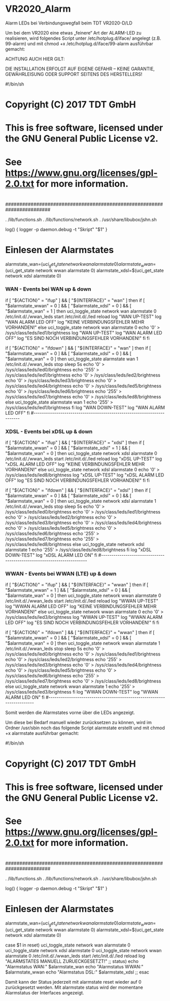 # VR2020_Alarm
Alarm LEDs bei Verbindungswegfall beim TDT VR2020-D/LD

Um bei dem VR2020 eine etwas „feinere“ Art der ALARM-LED
zu realisieren, wird folgendes Script unter /etc/hotplug.d/iface/
angelegt (z.B. 99-alarm) und mit chmod +x /etc/hotplug.d/iface/99-alarm
ausführbar gemacht:

ACHTUNG AUCH HIER GILT:

DIE INSTALLATION ERFOLGT AUF EIGENE GEFAHR –
KEINE GARANTIE, GEWÄHRLEISUNG ODER SUPPORT SEITENS DES HERSTELLERS!


#!/bin/sh
#
# Copyright (C) 2017 TDT GmbH
#
# This is free software, licensed under the GNU General Public License v2.
# See https://www.gnu.org/licenses/gpl-2.0.txt for more information.
#
########################################################################

. /lib/functions.sh
. /lib/functions/network.sh
. /usr/share/libubox/jshn.sh

log() {
logger -p daemon.debug -t "Skript" "$1"
}

# Einlesen der Alarmstates
alarmstate_wan=$(uci_get_state network wan alarmstate 0)
alarmstate_wwan=$(uci_get_state network wwan alarmstate 0)
alarmstate_xdsl=$(uci_get_state network xdsl alarmstate 0)


### WAN - Events bei WAN up & down ####################################
if [ "${ACTION}" = "ifup" ] && [ "${INTERFACE}" = "wan" ]
then
 if [ "$alarmstate_wwan" = 0 ] && [ "$alarmstate_xdsl" = 0 ] && [ "$alarmstate_wan" = 1 ]
 then
 uci_toggle_state network wan alarmstate 0
 /etc/init.d/./wwan_leds start
 /etc/init.d/./led reload
 log "WAN UP-TEST"
 log "WAN ALARM LED OFF"
 log "KEINE VERBINDUNGSFEHLER MEHR VORHANDEN!"
 else
 uci_toggle_state network wan alarmstate 0
 echo '0' > /sys/class/leds/led1/brightness
 log "WAN UP-TEST"
 log "WAN ALARM LED OFF"
 log "ES SIND NOCH VERBINDUNGSFEHLER VORHANDEN!"
 fi
fi


if [ "${ACTION}" = "ifdown" ] && [ "${INTERFACE}" = "wan" ]
then
 if [ "$alarmstate_wwan" = 0 ] && [ "$alarmstate_xdsl" = 0 ] && [ "$alarmstate_wan" = 0 ]
 then
 uci_toggle_state alarmstate wan 1
 /etc/init.d/./wwan_leds stop
 sleep 5s
 echo '0' > /sys/class/leds/led0/brightness
 echo '255' > /sys/class/leds/led1/brightness
 echo '0' > /sys/class/leds/led2/brightness
 echo '0' > /sys/class/leds/led3/brightness
 echo '0' > /sys/class/leds/led4/brightness
 echo '0' > /sys/class/leds/led5/brightness
 echo '0' > /sys/class/leds/led6/brightness
 echo '255' > /sys/class/leds/led7/brightness
 echo '0' > /sys/class/leds/led8/brightness
 else
 uci_toggle_state alarmstate wan 1
 echo '255' > /sys/class/leds/led1/brightness
 fi
 log "WAN DOWN-TEST"
 log "WAN ALARM LED OFF"
fi
#-----------------------------------------------------------------------

### XDSL - Events bei xDSL up & down ####################################
if [ "${ACTION}" = "ifup" ] && [ "${INTERFACE}" = "xdsl" ]
then
 if [ "$alarmstate_wwan" = 0 ] && [ "$alarmstate_xdsl" = 1 ] && [ "$alarmstate_wan" = 0 ]
 then
 uci_toggle_state network xdsl alarmstate 0
 /etc/init.d/./wwan_leds start
 /etc/init.d/./led reload
 log "xDSL UP-TEST"
 log "xDSL ALARM LED OFF"
 log "KEINE VERBINDUNGSFEHLER MEHR VORHANDEN!"
 else
 uci_toggle_state network xdsl alarmstate 0
 echo '0' > /sys/class/leds/led8/brightness
 log "xDSL UP-TEST"
 log "xDSL ALARM LED OFF"
 log "ES SIND NOCH VERBINDUNGSFEHLER VORHANDEN!"
 fi
fi


if [ "${ACTION}" = "ifdown" ] && [ "${INTERFACE}" = "xdsl" ]
then
 if [ "$alarmstate_wwan" = 0 ] && [ "$alarmstate_xdsl" = 0 ] && [ "$alarmstate_wan" = 0 ]
 then
 uci_toggle_state network xdsl alarmstate 1
 /etc/init.d/./wwan_leds stop
 sleep 5s
 echo '0' > /sys/class/leds/led0/brightness
 echo '0' > /sys/class/leds/led1/brightness
 echo '0' > /sys/class/leds/led2/brightness
 echo '0' > /sys/class/leds/led3/brightness
 echo '0' > /sys/class/leds/led4/brightness
 echo '0' > /sys/class/leds/led5/brightness
 echo '0' > /sys/class/leds/led6/brightness
 echo '255' > /sys/class/leds/led7/brightness
 echo '255' > /sys/class/leds/led8/brightness
 else
 uci_toggle_state network xdsl alarmstate 1
 echo '255' > /sys/class/leds/led8/brightness
 fi
 log "xDSL DOWN-TEST"
 log "xDSL ALARM LED ON"
fi
#-----------------------------------------------------------------------

### WWAN - Events bei WWAN (LTE) up & down ####################################
if [ "${ACTION}" = "ifup" ] && [ "${INTERFACE}" = "wwan" ]
then
 if [ "$alarmstate_wwan" = 1 ] && [ "$alarmstate_xdsl" = 0 ] && [ "$alarmstate_wan" = 0 ]
 then
 uci_toggle_state network wwan alarmstate 0 
 /etc/init.d/./wwan_leds start
 /etc/init.d/./led reload
 log "WWAN UP-TEST"
 log "WWAN ALARM LED OFF"
 log "KEINE VERBINDUNGSFEHLER MEHR VORHANDEN!"
 else
 uci_toggle_state network wwan alarmstate 0
 echo '0' > /sys/class/leds/led3/brightness
 log "WWAN UP-TEST"
 log "WWAN ALARM LED OFF"
 log "ES SIND NOCH VERBINDUNGSFEHLER VORHANDEN!"
 fi
fi

if [ "${ACTION}" = "ifdown" ] && [ "${INTERFACE}" = "wwan" ]
then
 if [ "$alamrstate_wwan" = 0 ] && [ "$alarmstate_xdsl" = 0 ] && [ "$alarmstate_wan" = 0 ]
 then
 uci_toggle_state network wwan alarmstate 1
 /etc/init.d/./wwan_leds stop
 sleep 5s
 echo '0' > /sys/class/leds/led0/brightness
 echo '0' > /sys/class/leds/led1/brightness
 echo '0' > /sys/class/leds/led2/brightness
 echo '255' > /sys/class/leds/led3/brightness
 echo '0' > /sys/class/leds/led4/brightness
 echo '0' > /sys/class/leds/led5/brightness
 echo '0' > /sys/class/leds/led6/brightness
 echo '255' > /sys/class/leds/led7/brightness
 echo '0' > /sys/class/leds/led8/brightness
 else
 uci_toggle_state network wwan alarmstate 1
 echo '255' > /sys/class/leds/led3/brightness
 fi
 log "WWAN DOWN-TEST"
 log "WWAN ALARM LED ON"
fi
#-----------------------------------------------------------------------

Somit werden die Alarmstates vorne über die LEDs angezeigt.

Um diese bei Bedarf manuell wieder zurücksetzen zu können,
wird im Ordner /usr/sbin noch das folgende Script alarmstate erstellt und mit
chmod +x alarmstate ausführbar gemacht:

#!/bin/sh
#
# Copyright (C) 2017 TDT GmbH
#
# This is free software, licensed under the GNU General Public License v2.
# See https://www.gnu.org/licenses/gpl-2.0.txt for more information.
#
########################################################################

. /lib/functions.sh
. /lib/functions/network.sh
. /usr/share/libubox/jshn.sh

log() {
logger -p daemon.debug -t "Skript" "$1"
}

# Einlesen der Alarmstates
alarmstate_wan=$(uci_get_state network wan alarmstate 0)
alarmstate_wwan=$(uci_get_state network wwan alarmstate 0)
alarmstate_xdsl=$(uci_get_state network xdsl alarmstate 0)


case $1 in
 reset)
 uci_toggle_state network wan alarmstate 0
 uci_toggle_state network xdsl alarmstate 0 
 uci_toggle_state network wwan alarmstate 0
 /etc/init.d/./wwan_leds start
 /etc/init.d/./led reload
 log "ALARMSTATES MANUELL ZURUECKGESETZT!"
 ;;
 status)
 echo "Alarmstatus WAN:" $alarmstate_wan
 echo "Alarmstatus WWAN:" $alarmstate_wwan
 echo "Alarmstatus DSL:" $alarmstate_xdsl
 ;;
esac


Damit kann der Status jederzeit mit alarmstate reset wieder auf 0 zurückgesetzt werden.
Mit alarmstate status wird der momentane Alarmstatus der Interfaces angezeigt.
